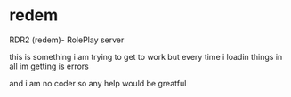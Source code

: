 # redem
RDR2 (redem)- RolePlay server

this is something i am trying to get to work but every time i loadin things in all im getting is errors 

and i am no coder so any help would be greatful
